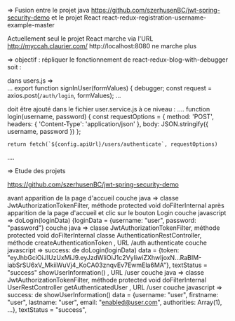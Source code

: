 =>  Fusion entre le projet java https://github.com/szerhusenBC/jwt-spring-security-demo et le projet React react-redux-registration-username-example-master

Actuellement seul le projet React marche via l'URL http://myccah.claurier.com/
http://localhost:8080 ne marche plus

=>  objectif : répliquer le fonctionnement de react-redux-blog-with-debugger soit :

dans users.js  =>  
...
export function signInUser(formValues) {
  debugger;
  const request = axios.post(`/auth/login`, formValues);
...

doit être ajouté dans le fichier user.service.js
à ce niveau : 
....
function login(username, password) {
    const requestOptions = {
        method: 'POST',
        headers: { 'Content-Type': 'application/json' },
        body: JSON.stringify({ username, password })
    };

    return fetch(`${config.apiUrl}/users/authenticate`, requestOptions)
....

=>  Etude des projets

https://github.com/szerhusenBC/jwt-spring-security-demo

avant apparition de la page d'accueil
    couche java =>  classe JwtAuthorizationTokenFilter, méthode protected void doFilterInternal
après apparition de la page d'accueil et clic sur le bouton Login
    couche javascript   =>  doLogin(loginData) {loginData = {username: "user", password: "password"}
    couche java =>  classe JwtAuthorizationTokenFilter, méthode     protected void doFilterInternal
                    classe AuthenticationRestController, méthode    createAuthenticationToken       , URL /auth
                                                                    authenticate
    couche javascript   =>  success: de doLogin(loginData)  data = {token: "eyJhbGciOiJIUzUxMiJ9.eyJzdWIiOiJ1c2VyIiwiZXhwIjoxN…RaBIM-iabSrSU6xV_MkiiWuVj4_KoCA03znqvEv7EwmEla6MA"}, textStatus = "success"
                            showUserInformation()                                                   , URL /user
    couche java =>  classe  JwtAuthorizationTokenFilter, méthode    protected void doFilterInternal
                            UserRestController                      getAuthenticatedUser            , URL /user
    couche javascript   =>  success:  de  showUserInformation()     data = {username: "user", firstname: "user", lastname: "user", email: "enabled@user.com", authorities: Array(1), …}, textStatus = "success", 



